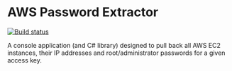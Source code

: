 # AWS Password Extractor
[![Build status](https://ci.appveyor.com/api/projects/status/5iv6tqkvkm7b7xct?svg=true)](https://ci.appveyor.com/project/mmiddleton3301/aws-password-extractor)

A console application (and C# library) designed to pull back all AWS EC2 instances, their IP addresses and root/administrator passwords for a given access key.